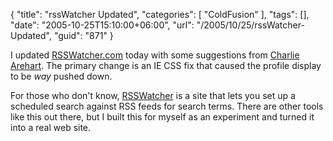 {
	"title": "rssWatcher Updated",
	"categories": [
		"ColdFusion"
	],
	"tags": [],
	"date": "2005-10-25T15:10:00+06:00",
	"url": "/2005/10/25/rssWatcher-Updated",
	"guid": "871"
}

I updated <a href="http://www.rsswatcher.com">RSSWatcher.com</a> today with some suggestions from <a href="http://bluedragon.blog-city.com/">Charlie Arehart</a>. The primary change is an IE CSS fix that caused the profile display to be <i>way</i> pushed down. 

For those who don't know, <a href="http://www.rsswatcher.com">RSSWatcher</a> is a site that lets you set up a scheduled search against RSS feeds for search terms. There are other tools like this out there, but I built this for myself as an experiment and turned it into a real web site.